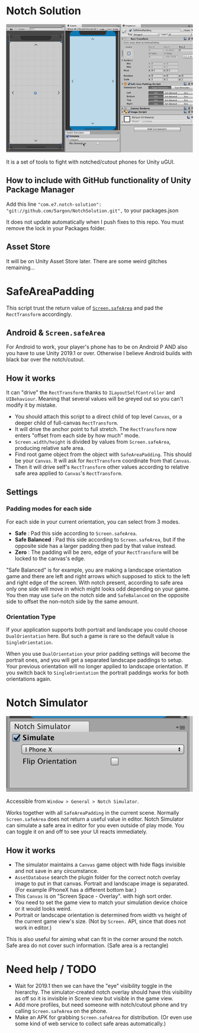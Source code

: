 # Notch Solution

![screenshot1](.ss1.gif)

It is a set of tools to fight with notched/cutout phones for Unity uGUI.

## How to include with GitHub functionality of Unity Package Manager

Add this line `"com.e7.notch-solution": "git://github.com/5argon/NotchSolution.git",` to your packages.json

It does not update automatically when I push fixes to this repo. You must remove the lock in your Packages folder.

## Asset Store

It will be on Unity Asset Store later. There are some weird glitches remaining...

# SafeAreaPadding

This script trust the return value of [`Screen.safeArea`](https://docs.unity3d.com/ScriptReference/Screen-safeArea.html) and pad the `RectTransform` accordingly.

## Android & `Screen.safeArea`

For Android to work, your player's phone has to be on Android P AND also you have to use Unity 2019.1 or over. Otherwise I believe Android builds with black bar over the notch/cutout.

## How it works

It can "drive" the `RectTransform` thanks to `ILayoutSelfController` and `UIBehaviour`. Meaning that several values will be greyed out so you can't modify it by mistake.

- You should attach this script to a direct child of top level `Canvas`, or a deeper child of full-canvas `RectTransform`.
- It will drive the anchor point to full stretch. The `RectTransform` now enters "offset from each side by how much" mode.
- `Screen.width/height` is divided by values from `Screen.safeArea`, producing relative safe area.
- Find root game object from the object with `SafeAreaPadding`. This should be your `Canvas`. It will ask for `RectTransform` coordinate from that `Canvas`.
- Then it will drive self's `RectTransform` other values according to relative safe area applied to `Canvas`'s `RectTransform`.

## Settings 

### Padding modes for each side

For each side in your current orientation, you can select from 3 modes.

- **Safe** : Pad this side according to `Screen.safeArea`.
- **Safe Balanced** : Pad this side according to `Screen.safeArea`, but if the opposite side has a larger padding then pad by that value instead.
- **Zero** : The padding will be zero, edge of your `RectTransform` will be locked to the canvas's edge.

"Safe Balanced" is for example, you are making a landscape orientation game and there are left and right arrows which supposed to stick to the left and right edge of the screen. With notch present, according to safe area only one side will move in which might looks odd depending on your game. You then may use `Safe` on the notch side and `SafeBalanced` on the opposite side to offset the non-notch side by the same amount.

### Orientation Type

If your application supports both portrait and landscape you could choose `DualOrientation` here. But such a game is rare so the default value is `SingleOrientation`.

When you use `DualOrientation` your prior padding settings will become the portrait ones, and you will get a separated landscape paddings to setup. Your previous orientation will no longer applied to landscape orientation. If you switch back to `SingleOrientation` the portrait paddings works for both orientations again.

# Notch Simulator

![screenshot1](.ss2.png)

Accessible from `Window > General > Notch Simulator`. 

Works together with all `SafeAreaPadding` in the current scene. Normally `Screen.safeArea` does not return a useful value in editor. Notch Simulator can simulate a safe area in editor for you even outside of play mode. You can toggle it on and off to see your UI reacts immediately.

## How it works

- The simulator maintains a `Canvas` game object with hide flags invisible and not save in any circumstance.
- `AssetDatabase` search the plugin folder for the correct notch overlay image to put in that canvas. Portrait and landscape image is separated. (For example iPhoneX has a different bottom bar.)
- This `Canvas` is on "Screen Space - Overlay". with high sort order.
- You need to set the game view to match your simulation device choice or it would looks weird.
- Portrait or landscape orientation is determined from width vs height of the current game view's size. (Not by `Screen.` API, since that does not work in editor.)

This is also useful for aiming what can fit in the corner around the notch. Safe area do not cover such information. (Safe area is a rectangle)

# Need help / TODO

- Wait for 2019.1 then we can have the "eye" visibility toggle in the hierarchy. The simulator-created notch overlay should have this visibility as off so it is invisible in Scene view but visible in the game view.
- Add more profiles, but need someone with notch/cutout phone and try calling `Screen.safeArea` on the phone.
- Make an APK for grabbing `Screen.safeArea` for distribution. (Or even use some kind of web service to collect safe areas automatically.)